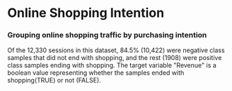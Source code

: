 # Online Shopping Intention
### Grouping online shopping traffic by purchasing intention

Of the 12,330 sessions in this dataset, 84.5% (10,422) were negative class samples that did not end with shopping, and the rest (1908) were positive class samples ending with shopping. The target variable "Revenue" is a boolean value representing whether the samples ended with shopping(TRUE) or not (FALSE).
